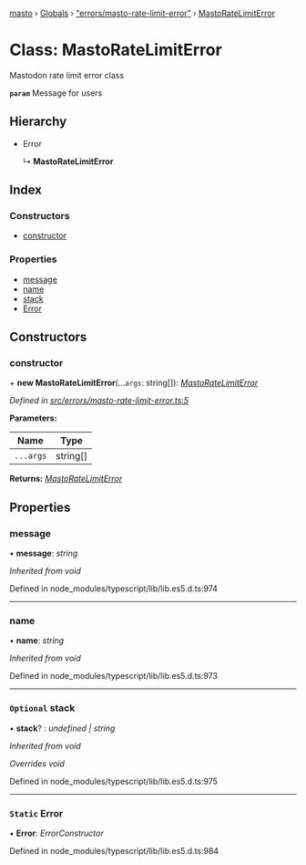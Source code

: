 [masto](../README.md) › [Globals](../globals.md) › ["errors/masto-rate-limit-error"](../modules/_errors_masto_rate_limit_error_.md) › [MastoRateLimitError](_errors_masto_rate_limit_error_.mastoratelimiterror.md)

# Class: MastoRateLimitError

Mastodon rate limit error class

**`param`** Message for users

## Hierarchy

* Error

  ↳ **MastoRateLimitError**

## Index

### Constructors

* [constructor](_errors_masto_rate_limit_error_.mastoratelimiterror.md#constructor)

### Properties

* [message](_errors_masto_rate_limit_error_.mastoratelimiterror.md#message)
* [name](_errors_masto_rate_limit_error_.mastoratelimiterror.md#name)
* [stack](_errors_masto_rate_limit_error_.mastoratelimiterror.md#optional-stack)
* [Error](_errors_masto_rate_limit_error_.mastoratelimiterror.md#static-error)

## Constructors

###  constructor

\+ **new MastoRateLimitError**(...`args`: string[]): *[MastoRateLimitError](_errors_masto_rate_limit_error_.mastoratelimiterror.md)*

*Defined in [src/errors/masto-rate-limit-error.ts:5](https://github.com/neet/masto.js/blob/b9f6bdd/src/errors/masto-rate-limit-error.ts#L5)*

**Parameters:**

Name | Type |
------ | ------ |
`...args` | string[] |

**Returns:** *[MastoRateLimitError](_errors_masto_rate_limit_error_.mastoratelimiterror.md)*

## Properties

###  message

• **message**: *string*

*Inherited from void*

Defined in node_modules/typescript/lib/lib.es5.d.ts:974

___

###  name

• **name**: *string*

*Inherited from void*

Defined in node_modules/typescript/lib/lib.es5.d.ts:973

___

### `Optional` stack

• **stack**? : *undefined | string*

*Inherited from void*

*Overrides void*

Defined in node_modules/typescript/lib/lib.es5.d.ts:975

___

### `Static` Error

▪ **Error**: *ErrorConstructor*

Defined in node_modules/typescript/lib/lib.es5.d.ts:984
